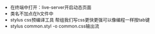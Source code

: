 -  在终端中打开：live-server开启动态页面 
- 类名不加点在h文件中
- stylus css预编译工具 帮组我们写css更快更强可以像编程一样按tab键
- stylus common.styl -o common.css输出流